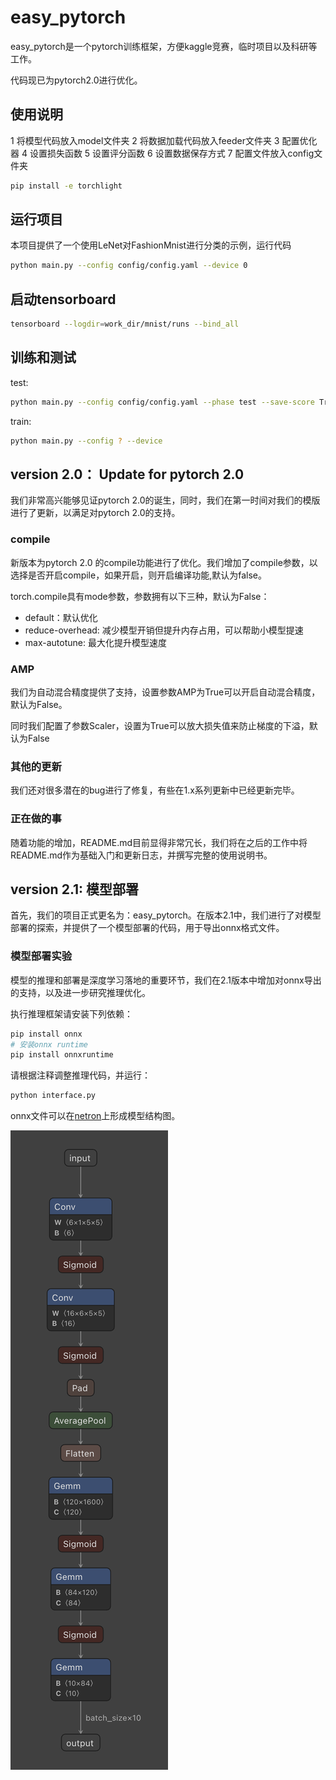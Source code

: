 # easy_pytorch

easy_pytorch是一个pytorch训练框架，方便kaggle竞赛，临时项目以及科研等工作。

代码现已为pytorch2.0进行优化。

## 使用说明

1 将模型代码放入model文件夹
2 将数据加载代码放入feeder文件夹
3 配置优化器
4 设置损失函数
5 设置评分函数
6 设置数据保存方式
7 配置文件放入config文件夹

```bash
pip install -e torchlight
```

## 运行项目

本项目提供了一个使用LeNet对FashionMnist进行分类的示例，运行代码

```bash
python main.py --config config/config.yaml --device 0
```

## 启动tensorboard

```bash
tensorboard --logdir=work_dir/mnist/runs --bind_all
```

## 训练和测试

test:

```bash
python main.py --config config/config.yaml --phase test --save-score True --device 0 --weights ?
```

train:

```bash
python main.py --config ? --device 
```

## version 2.0： Update for pytorch 2.0

我们非常高兴能够见证pytorch 2.0的诞生，同时，我们在第一时间对我们的模版进行了更新，以满足对pytorch 2.0的支持。

### compile

新版本为pytorch 2.0 的compile功能进行了优化。我们增加了compile参数，以选择是否开启compile，如果开启，则开启编译功能,默认为false。

torch.compile具有mode参数，参数拥有以下三种，默认为False：

- default：默认优化
- reduce-overhead: 减少模型开销但提升内存占用，可以帮助小模型提速
- max-autotune: 最大化提升模型速度

### AMP

我们为自动混合精度提供了支持，设置参数AMP为True可以开启自动混合精度，默认为False。

同时我们配置了参数Scaler，设置为True可以放大损失值来防止梯度的下溢，默认为False

### 其他的更新

我们还对很多潜在的bug进行了修复，有些在1.x系列更新中已经更新完毕。

### 正在做的事

随着功能的增加，README.md目前显得非常冗长，我们将在之后的工作中将README.md作为基础入门和更新日志，并撰写完整的使用说明书。

## version 2.1: 模型部署

首先，我们的项目正式更名为：easy_pytorch。在版本2.1中，我们进行了对模型部署的探索，并提供了一个模型部署的代码，用于导出onnx格式文件。

### 模型部署实验

模型的推理和部署是深度学习落地的重要环节，我们在2.1版本中增加对onnx导出的支持，以及进一步研究推理优化。

执行推理框架请安装下列依赖：

```bash
pip install onnx 
# 安装onnx runtime
pip install onnxruntime
```

请根据注释调整推理代码，并运行：

```bash
python interface.py
```

onnx文件可以在[netron](https://github.com/lutzroeder/netron)上形成模型结构图。

![image.png](images/netron.png)



